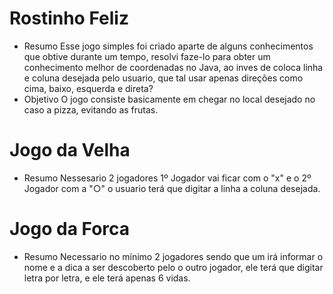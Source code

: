 # Rostinho Feliz 
* Resumo
    Esse jogo simples foi criado aparte de alguns conhecimentos que obtive durante um tempo, resolvi faze-lo para obter um conhecimento melhor de coordenadas no Java, ao inves de coloca linha e coluna desejada pelo usuario, que tal usar apenas direções como cima, baixo, esquerda e direta?
* Objetivo
    O jogo consiste basicamente em chegar no local desejado no caso a pizza, evitando as frutas.
# Jogo da Velha
* Resumo
    Nessesario 2 jogadores 1º Jogador vai ficar com o "x" e o 2º Jogador com a "○" o usuario terá que digitar a linha a coluna desejada.
# Jogo da Forca
* Resumo
    Necessario no mínimo 2 jogadores sendo que um irá informar o nome e a dica a ser descoberto pelo o outro jogador, ele terá que digitar letra por letra, e ele terá apenas 6 vidas.
